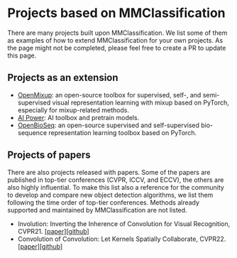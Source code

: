 # Projects based on MMClassification

There are many projects built upon MMClassification.
We list some of them as examples of how to extend MMClassification for your own projects.
As the page might not be completed, please feel free to create a PR to update this page.

## Projects as an extension

- [OpenMixup](https://github.com/Westlake-AI/openmixup): an open-source toolbox for supervised, self-, and semi-supervised visual representation learning with mixup based on PyTorch, especially for mixup-related methods.
- [AI Power](https://github.com/ykk648/AI_power): AI toolbox and pretrain models.
- [OpenBioSeq](https://github.com/Westlake-AI/OpenBioSeq): an open-source supervised and self-supervised bio-sequence representation learning toolbox based on PyTorch.

## Projects of papers

There are also projects released with papers.
Some of the papers are published in top-tier conferences (CVPR, ICCV, and ECCV), the others are also highly influential.
To make this list also a reference for the community to develop and compare new object detection algorithms, we list them following the time order of top-tier conferences.
Methods already supported and maintained by MMClassification are not listed.

- Involution: Inverting the Inherence of Convolution for Visual Recognition, CVPR21. [\[paper\]](https://arxiv.org/abs/2103.06255)[\[github\]](https://github.com/d-li14/involution)
- Convolution of Convolution: Let Kernels Spatially Collaborate, CVPR22. [\[paper\]](https://openaccess.thecvf.com/content/CVPR2022/papers/Zhao_Convolution_of_Convolution_Let_Kernels_Spatially_Collaborate_CVPR_2022_paper.pdf)[\[github\]](https://github.com/Genera1Z/ConvolutionOfConvolution)